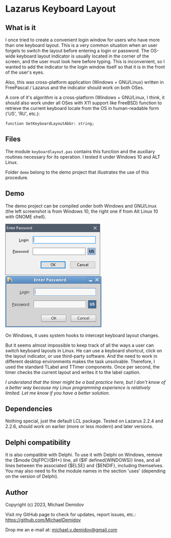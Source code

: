 Lazarus Keyboard Layout
=======================

What is it
----------

I once tried to create a convenient login window for users who have more than one keyboard layout. This is a very common situation when an user forgets to switch the layout before entering a login or password. The OS-wide keyboard layout indicator is usually located in the corner of the screen, and the user must look here before typing. This is inconvenient, so I wanted to add the indicator to the login window itself so that it is in the front of the user's eyes.

Also, this was cross-platform application (Windows + GNU/Linux) written in FreePascal / Lazarus and the indicator should work on both OSes.

A core of it's algorithm is a cross-platform (Windows + GNU/Linux, I think, it should also work under all OSes with X11 support like FreeBSD) function to retrieve the current keyboard locale from the OS in human-readable form ('US', 'RU', etc.):

``` delphi
function GetKeyboardLayoutAbbr: string;
```

Files
-----
The module `keyboardlayout.pas` contains this function and the auxiliary routines necessary for its operation. I tested it under Windows 10 and ALT Linux.

Folder `demo` belong to the demo project that illustrates the use of this procedure.

Demo
----
The demo project can be compiled under both Windows and GNU/Linux (the left screenshot is from Windows 10, the right one if from Alt Linux 10 with GNOME shell).

![Demo Windows](demo_windows.png) ![Demo AltLinux](demo_altlinux.png)

On Windows, it uses system hooks to intercept keyboard layout changes.

But it seems almost impossible to keep track of all the ways a user can switch keyboard layouts in Linux. He can use a keyboard shortcut, click on the layout indicator, or use third-party software. And the need to work in different desktop environments makes the task unsolvable. Therefore, I used the standard TLabel and TTimer components. Once per second, the timer checks the current layout and writes it to the label caption.

*I understand that the timer might be a bad practice here, but I don't know of a better way because my Linux programming experience is relatively limited. Let me know if you have a better solution.*

Dependencies
------------
Nothing special, just the default LCL package. Tested on Lazarus 2.2.4 and 2.2.6, should work on earlier (more or less modern) and later versions.

Delphi compatibility
--------------------
It is also compatible with Delphi. To use it with Delphi on Windows, remove the {$mode ObjFPC}{$H+} line, all {$IF defined(WINDOWS)} lines, and all lines between the associated {$ELSE} and {$ENDIF}, including themselves. You may also need to fix the module names in the section 'uses' (depending on the version of Delphi).

Author
------
Copyright (c) 2023, Michael Demidov

Visit my GitHub page to check for updates, report issues, etc.: https://github.com/MichaelDemidov

Drop me an e-mail at: michael.v.demidov@gmail.com
